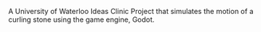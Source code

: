 A University of Waterloo Ideas Clinic Project that simulates the motion of a curling stone using the game engine, Godot. 